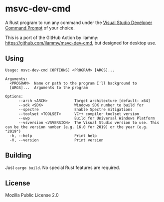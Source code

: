 # msvc-dev-cmd

A Rust program to run any command under the [Visual Studio Developer Command
Prompt](https://learn.microsoft.com/en-us/visualstudio/ide/reference/command-prompt-powershell)
of your choice.

This is a port of the GitHub Action by ilammy: https://github.com/ilammy/msvc-dev-cmd,
but designed for desktop use.

## Using

```
Usage: msvc-dev-cmd [OPTIONS] <PROGRAM> [ARGS]...

Arguments:
  <PROGRAM>  Name or path to the program I'll background to
  [ARGS]...  Arguments to the program

Options:
      --arch <ARCH>            Target architecture [default: x64]
      --sdk <SDK>              Windows SDK number to build for
      --spectre                Enable Spectre mitigations
      --toolset <TOOLSET>      VC++ compiler toolset version
      --uwp                    Build for Universal Windows Platform
      --vsversion <VSVERSION>  The Visual Studio version to use. This can be the version number (e.g. 16.0 for 2019) or the year (e.g. "2019")
  -h, --help                   Print help
  -V, --version                Print version
```

## Building

Just `cargo build`. No special Rust features are required.

## License

Mozilla Public License 2.0
